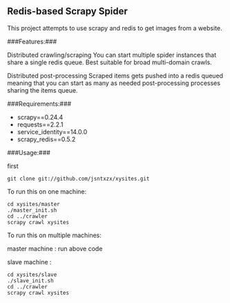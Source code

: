 ## Redis-based Scrapy Spider ##

This project attempts to use scrapy and redis to get images from a website.

###Features:###

Distributed crawling/scraping
You can start multiple spider instances that share a single redis queue. Best suitable for broad multi-domain crawls.

Distributed post-processing
Scraped items gets pushed into a redis queued meaning that you can start as many as needed post-processing processes sharing the items queue.

###Requirements:###
* scrapy==0.24.4
* requests==2.2.1
* service_identity==14.0.0
* scrapy_redis==0.5.2

###Usage:###

first

    git clone git://github.com/jsntxzx/xysites.git

To run this on one machine:
   

    cd xysites/master
    ./master_init.sh
    cd ../crawler
    scrapy crawl xysites
    

To run this on multiple machines:

master machine : run above code

slave machine : 

    cd xysites/slave
    ./slave_init.sh
    cd ../crawler
    scrapy crawl xysites
	
	



	